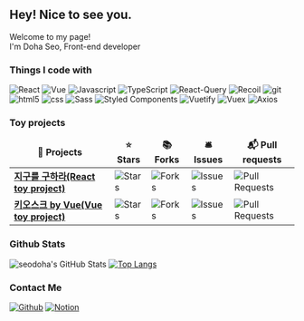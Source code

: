 <h2>Hey! Nice to see you.</h2>
<p>Welcome to my page! </br> I'm Doha Seo, Front-end developer</p>
<h3>Things I code with</h3>
<p>
  <img alt="React" src="https://img.shields.io/badge/-React-45b8d8?style=flat-square&logo=react&logoColor=white" />
  <img alt="Vue" src="https://img.shields.io/badge/Vue.js-4FC08D?style=flat-square&logo=vue&logoColor=white"/></a>
  <img alt="Javascript" src="https://img.shields.io/badge/Javascript-F7DF1E?style=flat-square&logo=javaScript&logoColor=white"/></a>
  <img alt="TypeScript" src="https://img.shields.io/badge/-TypeScript-007ACC?style=flat-square&logo=typescript&logoColor=white" />
  <img alt="React-Query" src="https://img.shields.io/badge/ReactQuery-FF4154?style=flat-square&logo=reactquery&logoColor=white"/></a>
  <img alt="Recoil" src ="https://img.shields.io/badge/Recoil-3578E5.svg?&style=flat-square&logo=Recoil&logoColor=white"/>
  <img alt="git" src="https://img.shields.io/badge/-Git-F05032?style=flat-square&logo=git&logoColor=white" />
  <img alt="html5" src="https://img.shields.io/badge/-HTML5-E34F26?style=flat-square&logo=html5&logoColor=white" />
  <img alt="css" src="https://img.shields.io/badge/CSS3-1572B6?style=flat-square&logo=css3&logoColor=white"/></a>
  <img alt="Sass" src="https://img.shields.io/badge/-Sass-CC6699?style=flat-square&logo=sass&logoColor=white" />
  <img alt="Styled Components" src="https://img.shields.io/badge/-Styled_Components-db7092?style=flat-square&logo=styled-components&logoColor=white" />
  <img alt="Vuetify" src="https://img.shields.io/badge/Vuetify-1867C0?style=flat-square&logo=vuetify&logoColor=white"/></a>
  <img alt="Vuex" src="https://img.shields.io/badge/Vuex-4FC08D?style=flat-square&logo=vuex&logoColor=white"/></a>
  <img alt="Axios" src="https://img.shields.io/badge/Axios-5A29E4?style=flat-square&logo=axios&logoColor=white"/></a>
</p>
<h3>Toy projects</h3>
<table>
  <thead align="center">
    <tr border: none;>
      <td><b>🎁 Projects</b></td>
      <td><b>⭐ Stars</b></td>
      <td><b>📚 Forks</b></td>
      <td><b>🛎 Issues</b></td>
      <td><b>📬 Pull requests</b></td>
    </tr>
  </thead>
  <tbody>
    <tr>
      <td><a href="https://github.com/g99-project/g99-front.git"><b>지구를 구하라(React toy project)</b></a></td>
      <td><img alt="Stars" src="https://img.shields.io/github/stars/g99-project/g99-front?style=flat-square&labelColor=343b41"/></td>
      <td><img alt="Forks" src="https://img.shields.io/github/forks/g99-project/g99-front?style=flat-square&labelColor=343b41"/></td>
      <td><img alt="Issues" src="https://img.shields.io/github/issues/g99-project/g99-front?style=flat-square&labelColor=343b41"/></td>
      <td><img alt="Pull Requests" src="https://img.shields.io/github/issues-pr/g99-project/g99-front?style=flat-square&labelColor=343b41"/></td>
    </tr>
    <tr>
      <td><a href="https://github.com/seodoha/vue-kiosk.git"><b>키오스크 by Vue(Vue toy project)</b></a></td>
      <td><img alt="Stars" src="https://img.shields.io/github/stars/seodoha/vue-kiosk?style=flat-square&labelColor=343b41"/></td>
      <td><img alt="Forks" src="https://img.shields.io/github/forks/seodoha/vue-kiosk?style=flat-square&labelColor=343b41"/></td>
      <td><img alt="Issues" src="https://img.shields.io/github/issues/seodoha/vue-kiosk?style=flat-square&labelColor=343b41"/></td>
      <td><img alt="Pull Requests" src="https://img.shields.io/github/issues-pr/seodoha/vue-kiosk?style=flat-square&labelColor=343b41"/></td>
    </tr>
  </tbody>
</table>
<h3>Github Stats</h3>

![seodoha's GitHub Stats](https://github-readme-stats.vercel.app/api?username=seodoha&show_icons=true&count_private=true&theme=cobalt)
[![Top Langs](https://github-readme-stats.vercel.app/api/top-langs/?username=seodoha&layout=compact&theme=cobalt)](https://github.com/anuraghazra/github-readme-stats)
<h3>Contact Me</h3>
<p>
  <a href="https://github.com/seodoha" target="_blank"><img alt="Github" src="https://img.shields.io/badge/GitHub-%2312100E.svg?&style=for-the-badge&logo=Github&logoColor=white" /></a> 
  <a href="https://www.notion.so/9312f9df2feb4c7ca55b844828490791" target="_blank"><img alt="Notion" src="https://img.shields.io/badge/Notion-000000?&style=for-the-badge&logo=notion&logoColor=white" /></a>
</p>

